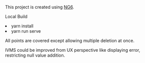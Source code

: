 
This project is created using <a href="https://github.com/PatrickJS/NG6-starter">NG6</a>.

Local Build
<li>yarn install</li>
<li>yarn run serve</li>

All points are covered except allowing multiple deletion at once. 

IVMS could be improved from UX perspective like displaying error, restricting null value addition.
